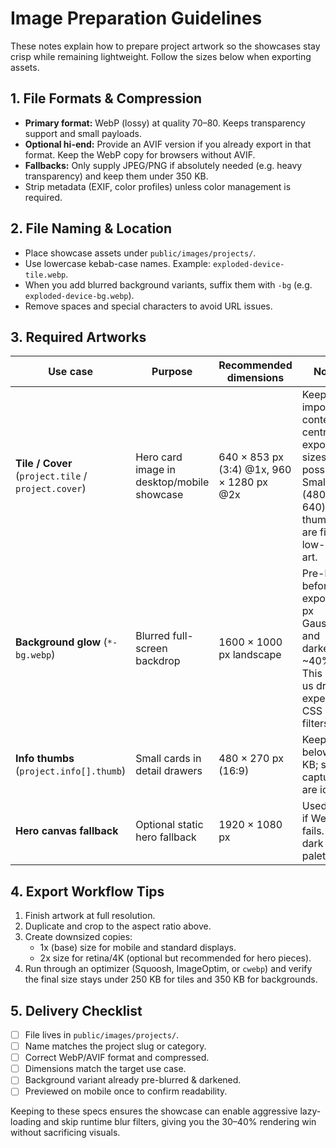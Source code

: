 # Image Preparation Guidelines

These notes explain how to prepare project artwork so the showcases stay crisp while remaining lightweight. Follow the sizes below when exporting assets.

## 1. File Formats & Compression
- **Primary format:** WebP (lossy) at quality 70–80. Keeps transparency support and small payloads.
- **Optional hi-end:** Provide an AVIF version if you already export in that format. Keep the WebP copy for browsers without AVIF.
- **Fallbacks:** Only supply JPEG/PNG if absolutely needed (e.g. heavy transparency) and keep them under 350 KB.
- Strip metadata (EXIF, color profiles) unless color management is required.

## 2. File Naming & Location
- Place showcase assets under `public/images/projects/`.
- Use lowercase kebab-case names. Example: `exploded-device-tile.webp`.
- When you add blurred background variants, suffix them with `-bg` (e.g. `exploded-device-bg.webp`).
- Remove spaces and special characters to avoid URL issues.

## 3. Required Artworks
| Use case | Purpose | Recommended dimensions | Notes |
| --- | --- | --- | --- |
| **Tile / Cover** (`project.tile` / `project.cover`) | Hero card image in desktop/mobile showcase | 640 × 853 px (3:4) @1x, 960 × 1280 px @2x | Keep important content centred; export two sizes if possible. Smaller (480 × 640) thumbnails are fine for low-detail art. |
| **Background glow** (`*-bg.webp`) | Blurred full-screen backdrop | 1600 × 1000 px landscape | Pre-blur before export (8 px Gaussian) and darken ~40%. This lets us drop expensive CSS filters. |
| **Info thumbs** (`project.info[].thumb`) | Small cards in detail drawers | 480 × 270 px (16:9) | Keep below 120 KB; static captures are ideal. |
| **Hero canvas fallback** | Optional static hero fallback | 1920 × 1080 px | Used only if WebGL fails. Keep dark palette. |

## 4. Export Workflow Tips
1. Finish artwork at full resolution.
2. Duplicate and crop to the aspect ratio above.
3. Create downsized copies:
   - 1x (base) size for mobile and standard displays.
   - 2x size for retina/4K (optional but recommended for hero pieces).
4. Run through an optimizer (Squoosh, ImageOptim, or `cwebp`) and verify the final size stays under 250 KB for tiles and 350 KB for backgrounds.

## 5. Delivery Checklist
- [ ] File lives in `public/images/projects/`.
- [ ] Name matches the project slug or category.
- [ ] Correct WebP/AVIF format and compressed.
- [ ] Dimensions match the target use case.
- [ ] Background variant already pre-blurred & darkened.
- [ ] Previewed on mobile once to confirm readability.

Keeping to these specs ensures the showcase can enable aggressive lazy-loading and skip runtime blur filters, giving you the 30–40% rendering win without sacrificing visuals.
